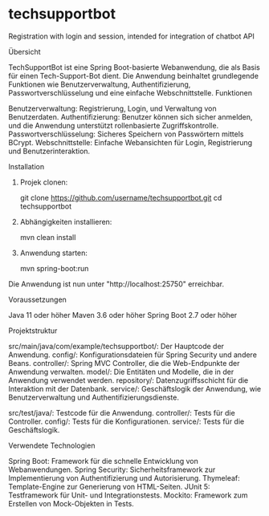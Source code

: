 # techsupportbot
Registration with login and session, intended for integration of chatbot API

Übersicht

TechSupportBot ist eine Spring Boot-basierte Webanwendung, die als Basis für einen Tech-Support-Bot dient. Die Anwendung beinhaltet grundlegende Funktionen wie Benutzerverwaltung, Authentifizierung, Passwortverschlüsselung und eine einfache Webschnittstelle.
Funktionen

Benutzerverwaltung: Registrierung, Login, und Verwaltung von Benutzerdaten.
Authentifizierung: Benutzer können sich sicher anmelden, und die Anwendung unterstützt rollenbasierte Zugriffskontrolle.
Passwortverschlüsselung: Sicheres Speichern von Passwörtern mittels BCrypt.
Webschnittstelle: Einfache Webansichten für Login, Registrierung und Benutzerinteraktion.

Installation

1. Projek clonen:
   
   git clone https://github.com/username/techsupportbot.git
   cd techsupportbot
   
2. Abhängigkeiten installieren:
   
   mvn clean install

3. Anwendung starten:

   mvn spring-boot:run

Die Anwendung ist nun unter "http://localhost:25750" erreichbar.

Voraussetzungen

Java 11 oder höher
Maven 3.6 oder höher
Spring Boot 2.7 oder höher

Projektstruktur

src/main/java/com/example/techsupportbot/: Der Hauptcode der Anwendung.
config/: Konfigurationsdateien für Spring Security und andere Beans.
controller/: Spring MVC Controller, die die Web-Endpunkte der Anwendung verwalten.
model/: Die Entitäten und Modelle, die in der Anwendung verwendet werden.
repository/: Datenzugriffsschicht für die Interaktion mit der Datenbank.
service/: Geschäftslogik der Anwendung, wie Benutzerverwaltung und Authentifizierungsdienste.

src/test/java/: Testcode für die Anwendung.
controller/: Tests für die Controller.
config/: Tests für die Konfigurationen.
service/: Tests für die Geschäftslogik.

Verwendete Technologien

Spring Boot: Framework für die schnelle Entwicklung von Webanwendungen.
Spring Security: Sicherheitsframework zur Implementierung von Authentifizierung und Autorisierung.
Thymeleaf: Template-Engine zur Generierung von HTML-Seiten.
JUnit 5: Testframework für Unit- und Integrationstests.
Mockito: Framework zum Erstellen von Mock-Objekten in Tests.
